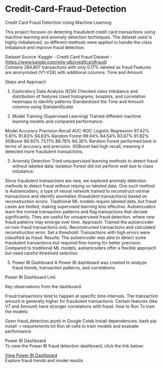 # Credit-Card-Fraud-Detection

Credit Card Fraud Detection Using Machine Learning

This project focuses on detecting fraudulent credit card transactions using machine learning and anomaly detection techniques. The dataset used is highly imbalanced, so different methods were applied to handle the class imbalance and improve fraud detection.

Dataset
Source: Kaggle - Credit Card Fraud Dataset - (https://www.kaggle.com/mlg-ulb/creditcardfraud)   
Contains 284,807 transactions with only 0.17% labeled as fraud
Features are anonymized (V1-V28) with additional columns: Time and Amount

Steps and Approach
1. Exploratory Data Analysis (EDA)
Checked class imbalance and distribution of features
Used histograms, boxplots, and correlation heatmaps to identify patterns
Standardized the Time and Amount columns using StandardScaler

2. Model Training (Supervised Learning)
Trained different machine learning models and compared performance:

Model	Accuracy	Precision	Recall	AUC-ROC
Logistic Regression	97.42%	5.81%	91.83%	94.63%
Random Forest	99.94%	84.54%	83.67%	91.82%
XGBoost	99.92%	73.11%	88.78%	94.36%
Random Forest performed best in terms of accuracy and precision.
XGBoost had high recall, meaning it detected more fraudulent transactions.

3. Anomaly Detection
Tried unsupervised learning methods to detect fraud without labeled data:
Isolation Forest did not perform well due to class imbalance.

Since fraudulent transactions are rare, we explored anomaly detection methods to detect fraud without relying on labeled data. One such method is Autoencoders, a type of neural network trained to reconstruct normal transactions and identify anomalies (fraudulent transactions) based on reconstruction errors.
Traditional ML models require labeled data, but fraud cases are limited, making supervised learning less effective.
Autoencoders learn the normal transaction patterns and flag transactions that deviate significantly.
They are useful for unsupervised fraud detection, where new fraud patterns may emerge over time.
Approach:
Trained the autoencoder on non-fraud transactions only.
Reconstructed transactions and calculated reconstruction error.
Set a threshold: Transactions with high errors were classified as fraud.
Results:
The autoencoder was able to detect some fraudulent transactions but required fine-tuning for better precision.
Compared to traditional ML models, autoencoders offer a flexible approach but need careful threshold selection.

5. Power BI Dashboard
A Power BI dashboard was created to analyze fraud trends, transaction patterns, and correlations.

Power BI Dashboard Link

Key observations from the dashboard:

Fraud transactions tend to happen at specific time intervals.
The transaction amount is generally higher for fraudulent transactions.
Certain features (like V7 and Amount) have stronger correlations with fraud.
How to Run
To train the models:

Open fraud_detection.ipynb in Google Colab
Install dependencies:
bash
pip install -r requirements.txt
Run all cells to train models and evaluate performance


Power BI Dashboard  
To view the Power BI fraud detection dashboard, click the link below:  

[View Power BI Dashboard](https://drive.google.com/drive/folders/14XU-dM2i66ZZtHyRj4QNLb1gqT2Q4R03?usp=drive_link)  
Explore fraud trends and model results
